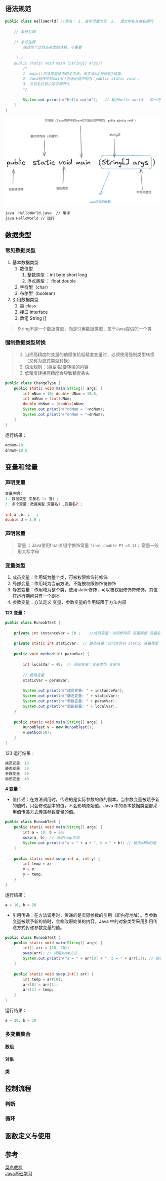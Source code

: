 ## 语法规范
```Java
public class HelloWorld{ //类名： 1. 首字母要大写  2.  源文件名与类名相同
	
	// 单行注释

	/* 多行注释
		除这两个之外还有文档注释。不重要
		
	 * /
	public static void main (String[] args){  
		/* 
		1. main()⽅法是类体中的主⽅法，该⽅法从{开始到}结束。
		2. Java程序中的main()⽅法必须声明为：public static void ，
		3. 方法名应该小写字母开头
		*/
		
		System.out.println("Hello world");   // 输出hello world   每一行代码结束必须要有;
	}
}

```

![main方法](./media/main方法.png)

```bash
java  HelloWorld.java  // 编译
java HelloWorld // 运行
```
## 数据类型

### 常见数据类型
1. 基本数据类型
	1. 数值型
		1. 整数类型 ：int byte short long
		2. 浮点类型 ： float double
	2. 字符型（char）
	3. 布尔型（boolean）
2. 引用数据类型
	1. 类 class
	2. 接口 interface
	3. 数组 String []
> String不是⼀个数据类型，⽽是引⽤数据类型，属于Java提供的⼀个类


### 强制数据类型转换
>1. 当把⾼精度的变量的值赋值给低精度变量时，必须使⽤强制类型转换（⼜称为显式类型转换） 
>2. 语法规则：(类型名)要转换的内容
>3. 低精度转换⾼精度会导致精度丢失
```java
public class ChangeType { 
	public static void main(String[] args) { 
		int nNum = 10; double dNum = 10.8; 
		int ndNum = (int)dNum; 
		double dnNum = (double)nNum; 
		System.out.println("ndNum = "+ndNum); 
		System.out.println("dnNum = "+dnNum);
	}
}
```
运行结果：
```java
ndNum=10
dnNum=10.0
```

## 变量和常量

### 声明变量
```java
变量声明： 
1. 数据类型 变量名 [= 值] ;
2. 多个变量：数据类型 变量名1 ,变量名2 ; 

int a ,b, c   ;
double d = 1.0 ;
```


### 声明常量
> 常量 ：Java使用final关键字修饰常量   `final double PI =3.14；`
常量一般用大写字母

### 变量类型
1. 成员变量：作用域为整个类，可被权限修饰符修饰
2. 局部变量：作用域为当前方法，不能被权限修饰符修饰
3. 静态变量：作用域为整个类，使用static修饰，可以被权限修饰符修饰，其值在运行期间只有一个副本
4. 参数变量：方法定义 变量，参数变量的作用域限于方法内部

**123 变量：**
```java
public class RunoobTest {

    private int instanceVar = 10 ;    //成员变量：访问修饰符 变量类型 变量名
      
    private static int staticVar;  // 静态变量：访问修饰符 static 变量类型 变量名
    
    public void method(int paramVar) {
        
        int localVar = 40;  // 局部变量：变量类型 变量名
        
        // 使用变量
        staticVar = paramVar;
        
        System.out.println("成员变量: " + instanceVar);
        System.out.println("静态变量: " + staticVar);
        System.out.println("参数变量: " + paramVar);
        System.out.println("局部变量: " + localVar);
    }
    
    public static void main(String[] args) {
        RunoobTest v = new RunoobTest();
        v.method(50);
    }
}
```

123 运行结果：
```java
成员变量: 10
静态变量: 50
参数变量: 50
局部变量: 40
```


**4 变量：**
-  值传递：在方法调用时，传递的是实际参数的值的副本。当参数变量被赋予新的值时，只会修改副本的值，不会影响原始值。Java 中的基本数据类型都采用值传递方式传递参数变量的值。

```java
public class RunoobTest {
    public static void main(String[] args) {
        int a = 10, b = 20;
        swap(a, b); // 调用swap方法
        System.out.println("a = " + a + ", b = " + b); // 输出a和b的值
    }
    
    public static void swap(int x, int y) {
        int temp = x;
        x = y;
        y = temp;
    }
}
```

运行结果：
```java
a = 10, b = 20
```


-  引用传递：在方法调用时，传递的是实际参数的引用（即内存地址）。当参数变量被赋予新的值时，会修改原始值的内容。Java 中的对象类型采用引用传递方式传递参数变量的值。

```java
public class RunoobTest {
    public static void main(String[] args) {
        int[] arr = {10, 20};
        swap(arr); // 调用swap方法
        System.out.println("a = " + arr[0] + ", b = " + arr[1]); // 输出a和b的值
    }
   
    public static void swap(int[] arr) {
        int temp = arr[0];
        arr[0] = arr[1];
        arr[1] = temp;
    }
}
```
运行结果：
```java
a = 20, b = 10
```
### 多变量集合

#### 数组
#### 对象
#### 类
## 控制流程

### 判断

### 循环

## 函数定义与使用

## 参考
[菜鸟教程](https://www.runoob.com/java/java-tutorial.html)  
[Java基础学习](https://wx.zsxq.com/dweb2/index/topic_detail/182514121882442)